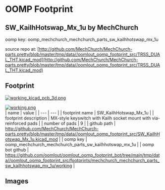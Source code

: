 # OOMP Footprint  
## SW_KailhHotswap_Mx_1u  by MechChurch  
  
oomp key: oomp_mechchurch_mechchurch_parts_sw_kailhhotswap_mx_1u  
  
source repo at: [http://github.com/MechChurch/MechChurch-parts.pretty/blob/master/tmp/data//oomlout_oomp_footprint_src/TRSS_DUAL_THT.kicad_mod](http://github.com/MechChurch/MechChurch-parts.pretty/blob/master/tmp/data//oomlout_oomp_footprint_src/TRSS_DUAL_THT.kicad_mod)  
## Footprint  
  
[![working_kicad_pcb_3d.png](working_kicad_pcb_3d_600.png)](working_kicad_pcb_3d.png)  
  
[![working.png](working_600.png)](working.png)  
| name | value | 
| --- | --- | 
| footprint name | SW_KailhHotswap_Mx_1u | 
| footprint description | MX-style keyswitch with Kailh socket mount with via-reinforced pads  | 
| number of pads | 9 | 
| github path | http://github.com/MechChurch/MechChurch-parts.pretty/blob/master/tmp/data//oomlout_oomp_footprint_src/SW_KailhHotswap_Mx_1u.kicad_mod | 
| oomp key | oomp_mechchurch_mechchurch_parts_sw_kailhhotswap_mx_1u | 
| oomp bot github | https://github.com/oomlout/oomlout_oomp_footprint_bot/tree/main/tmp/data//oomlout_oomp_footprint_src/footprints/mechchurch_mechchurch_parts_sw_kailhhotswap_mx_1u/working | 
## Images  
